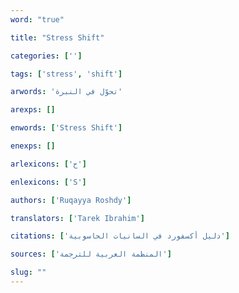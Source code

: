```yaml
---
word: "true"

title: "Stress Shift"

categories: ['']

tags: ['stress', 'shift']

arwords: 'تحوّل في النبرة'

arexps: []

enwords: ['Stress Shift']

enexps: []

arlexicons: ['ح']

enlexicons: ['S']

authors: ['Ruqayya Roshdy']

translators: ['Tarek Ibrahim']

citations: ['دليل أكسفورد في السانيات الحاسوبية']

sources: ['المنظمة العربية للترجمة']

slug: ""
---
```

